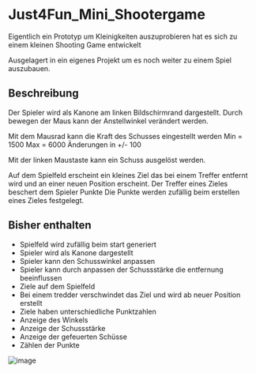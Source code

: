 # Just4Fun_Mini_Shootergame
Eigentlich ein Prototyp um Kleinigkeiten auszuprobieren hat es sich zu einem kleinen Shooting Game entwickelt

Ausgelagert in ein eigenes Projekt um es noch weiter zu einem Spiel auszubauen.

## Beschreibung
Der Spieler wird als Kanone am linken Bildschirmrand dargestellt.
Durch bewegen der Maus kann der Anstellwinkel verändert werden.

Mit dem Mausrad kann die Kraft des Schusses eingestellt werden
Min = 1500
Max = 6000
Änderungen in +/- 100

Mit der linken Maustaste kann ein Schuss ausgelöst werden.

Auf dem Spielfeld erscheint ein kleines Ziel das bei einem Treffer entfernt wird und an einer neuen Position erscheint.
Der Treffer eines Zieles beschert dem Spieler Punkte
Die Punkte werden zufällig beim erstellen eines Zieles festgelegt.


## Bisher enthalten
- Spielfeld wird zufällig beim start generiert
- Spieler wird als Kanone dargestellt
- Spieler kann den Schusswinkel anpassen
- Spieler kann durch anpassen der Schussstärke die entfernung beeinflussen
- Ziele auf dem Spielfeld
- Bei einem tredder verschwindet das Ziel und wird ab neuer Position erstellt
- Ziele haben unterschiedliche Punktzahlen
- Anzeige des Winkels
- Anzeige der Schussstärke
- Anzeige der gefeuerten Schüsse
- Zählen der Punkte

![image](https://user-images.githubusercontent.com/665076/154135268-b6129b4b-0391-4e34-b88f-384609d26781.png)
